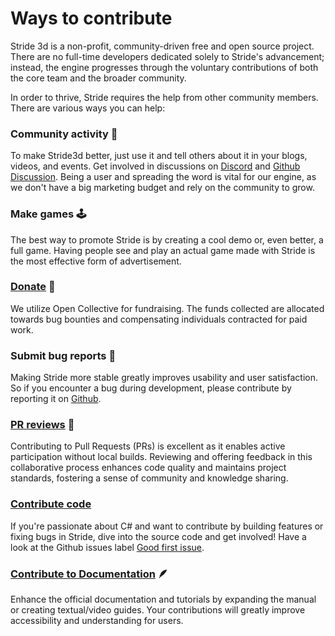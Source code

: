﻿# Ways to contribute
Stride 3d is a non-profit, community-driven free and open source project.
There are no full-time developers dedicated solely to Stride's advancement; instead, the engine progresses through the voluntary contributions of both the core team and the broader community.

In order to thrive, Stride requires the help from other community members. There are various ways you can help:

### Community activity 🤝
To make Stride3d better, just use it and tell others about it in your blogs, videos, and events. Get involved in discussions on [Discord](https://discord.gg/f6aerfE) and [Github Discussion](https://github.com/stride3d/stride/discussions). Being a user and spreading the word is vital for our engine, as we don't have a big marketing budget and rely on the community to grow.


### Make games 🕹️
The best way to promote Stride is by creating a cool demo or, even better, a full game. Having people see and play an actual game made with Stride is the most effective form of advertisement.


### [Donate](open-collective.md) 💸
We utilize Open Collective for fundraising. The funds collected are allocated towards bug bounties and compensating individuals contracted for paid work.


### Submit bug reports 🐛
Making Stride more stable greatly improves usability and user satisfaction. So if you encounter a bug during development, please contribute by reporting it on [Github](https://github.com/stride3d/stride/issues).


### [PR reviews](https://github.com/stride3d/stride/pulls) 🔭
Contributing to Pull Requests (PRs) is excellent as it enables active participation without local builds. Reviewing and offering feedback in this collaborative process enhances code quality and maintains project standards, fostering a sense of community and knowledge sharing.


### [Contribute code](engine/contribute-engine.md) 
If you're passionate about C# and want to contribute by building features or fixing bugs in Stride, dive into the source code and get involved!
Have a look at the Github issues label [Good first issue](https://github.com/stride3d/stride/labels/good%20first%20issue).

### [Contribute to Documentation](documentation/contribute-documentation.md) 🪶
Enhance the official documentation and tutorials by expanding the manual or creating textual/video guides. Your contributions will greatly improve accessibility and understanding for users.